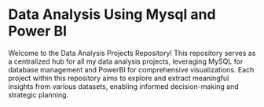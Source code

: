 # Data Analysis Using Mysql and Power BI
 Welcome to the Data Analysis Projects Repository! This repository serves as a centralized hub for all my data analysis projects, leveraging MySQL for database management and PowerBI for comprehensive visualizations. Each project within this repository aims to explore and extract meaningful insights from various datasets, enabling informed decision-making and strategic planning.
